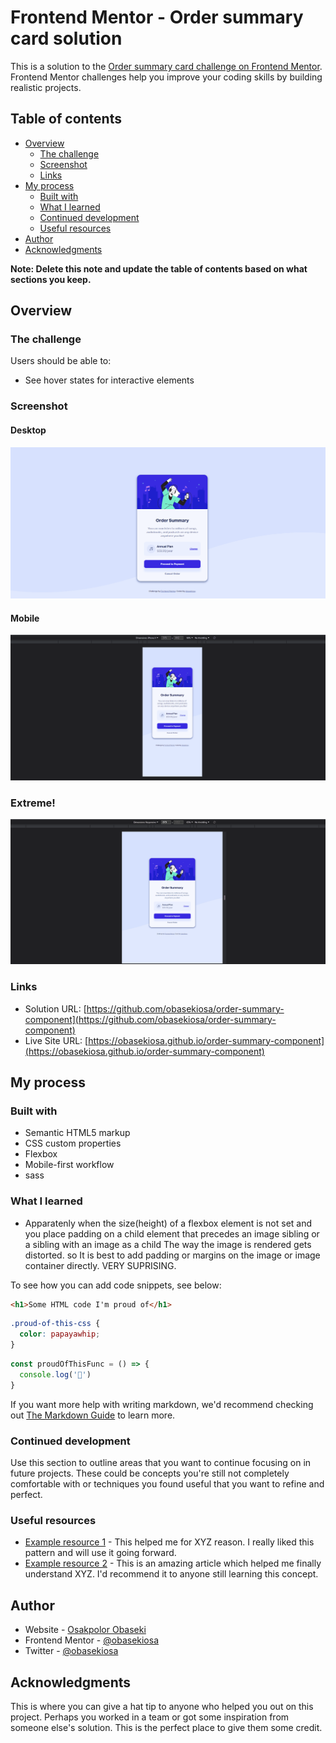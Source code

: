 # Frontend Mentor - Order summary card solution

This is a solution to the [Order summary card challenge on Frontend Mentor](https://www.frontendmentor.io/challenges/order-summary-component-QlPmajDUj). Frontend Mentor challenges help you improve your coding skills by building realistic projects. 

## Table of contents

- [Overview](#overview)
  - [The challenge](#the-challenge)
  - [Screenshot](#screenshot)
  - [Links](#links)
- [My process](#my-process)
  - [Built with](#built-with)
  - [What I learned](#what-i-learned)
  - [Continued development](#continued-development)
  - [Useful resources](#useful-resources)
- [Author](#author)
- [Acknowledgments](#acknowledgments)

**Note: Delete this note and update the table of contents based on what sections you keep.**

## Overview

### The challenge

Users should be able to:

- See hover states for interactive elements

### Screenshot

#### Desktop
![](./results/desktop-view.gif)

#### Mobile
![](./results/mobile-view.gif)

### Extreme!
![](./results/extreme-view.gif)



### Links

- Solution URL: [https://github.com/obasekiosa/order-summary-component](https://github.com/obasekiosa/order-summary-component)
- Live Site URL: [https://obasekiosa.github.io/order-summary-component](https://obasekiosa.github.io/order-summary-component)

## My process

### Built with

- Semantic HTML5 markup
- CSS custom properties
- Flexbox
- Mobile-first workflow
- sass

### What I learned

- Apparatenly when the size(height) of a flexbox element is not set and you place padding on a child element that precedes an image sibling or a sibling with an image as a child
The way the image is rendered gets distorted. so It is best to add padding or margins on the image or image container directly. VERY SUPRISING.


To see how you can add code snippets, see below:

```html
<h1>Some HTML code I'm proud of</h1>
```
```css
.proud-of-this-css {
  color: papayawhip;
}
```
```js
const proudOfThisFunc = () => {
  console.log('🎉')
}
```

If you want more help with writing markdown, we'd recommend checking out [The Markdown Guide](https://www.markdownguide.org/) to learn more.


### Continued development

Use this section to outline areas that you want to continue focusing on in future projects. These could be concepts you're still not completely comfortable with or techniques you found useful that you want to refine and perfect.

### Useful resources

- [Example resource 1](https://www.example.com) - This helped me for XYZ reason. I really liked this pattern and will use it going forward.
- [Example resource 2](https://www.example.com) - This is an amazing article which helped me finally understand XYZ. I'd recommend it to anyone still learning this concept.

## Author

- Website - [Osakpolor Obaseki](https://www.your-site.com)
- Frontend Mentor - [@obasekiosa](https://www.frontendmentor.io/profile/obasekiosa)
- Twitter - [@obasekiosa](https://www.twitter.com/obasekiosa)

## Acknowledgments

This is where you can give a hat tip to anyone who helped you out on this project. Perhaps you worked in a team or got some inspiration from someone else's solution. This is the perfect place to give them some credit.
